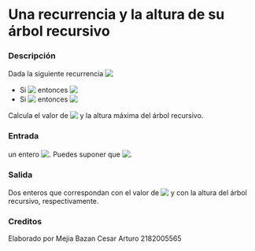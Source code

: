 # Una recurrencia y la altura de su árbol recursivo

### Descripción

Dada la siguiente recurrencia <!-- $f(n)$ --> <img style="transform: translateY(0.1em); background: white;" src="https://render.githubusercontent.com/render/math?math=f(n)">

- Si <!-- $n <= 5$ --> <img style="transform: translateY(0.1em); background: white;" src="https://render.githubusercontent.com/render/math?math=n%20%3C%3D%205"> entonces <!-- $f(n) = 1$ --> <img style="transform: translateY(0.1em); background: white;" src="https://render.githubusercontent.com/render/math?math=f(n)%20%3D%201">
- Si <!-- $n > 5$ --> <img style="transform: translateY(0.1em); background: white;" src="https://render.githubusercontent.com/render/math?math=n%20%3E%205"> entonces <!-- $f(n-5)+f(\frac{3n}{4})$ --> <img style="transform: translateY(0.1em); background: white;" src="https://render.githubusercontent.com/render/math?math=f(n-5)%2Bf(%5Cfrac%7B3n%7D%7B4%7D)">

Calcula el valor de <!-- $f(n)$ --> <img style="transform: translateY(0.1em); background: white;" src="https://render.githubusercontent.com/render/math?math=f(n)"> y la altura máxima del árbol recursivo.

### Entrada

un entero <!-- $n$ --> <img style="transform: translateY(0.1em); background: white;" src="https://render.githubusercontent.com/render/math?math=n">. Puedes suponer que <!-- $0<=n<=300$ --> <img style="transform: translateY(0.1em); background: white;" src="https://render.githubusercontent.com/render/math?math=0%3C%3Dn%3C%3D300">.

### Salida

Dos enteros que correspondan con el valor de <!-- $f(n)$ --> <img style="transform: translateY(0.1em); background: white;" src="https://render.githubusercontent.com/render/math?math=f(n)"> y con la altura del árbol recursivo, respectivamente.

### Creditos

Elaborado por Mejia Bazan Cesar Arturo 2182005565
